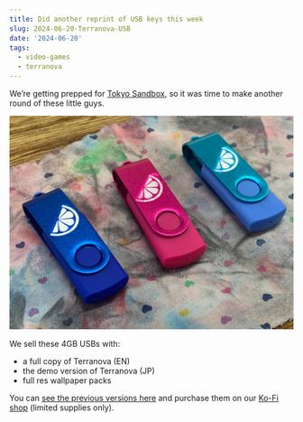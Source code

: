 ```yaml
---
title: Did another reprint of USB keys this week
slug: 2024-06-20-Terranova-USB
date: '2024-06-20'
tags:
  - video-games
  - terranova
---
```


We’re getting prepped for [Tokyo Sandbox](https://www.tokyosandbox.com/terranova), so it was time to make another round of these little guys.

![A photo of a cyan, dark blue, and magenta USB key with the Terranova logo.](./terranova-usb.jpeg)

We sell these 4GB USBs with:

- a full copy of Terranova (EN)
- the demo version of Terranova (JP)
- full res wallpaper packs

You can [see the previous versions here](/posts/2023-06-26-Terranova-USB.html) and purchase them on our [Ko-Fi shop](https://ko-fi.com/illuminesce) (limited supplies only).
